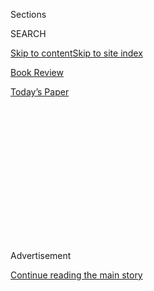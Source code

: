 <div id="app">

<div>

<div>

<div>

<div class="NYTAppHideMasthead css-1q2w90k e1suatyy0">

<div class="section css-ui9rw0 e1suatyy2">

<div class="css-eph4ug er09x8g0">

<div class="css-6n7j50">

</div>

<span class="css-1dv1kvn">Sections</span>

<div class="css-10488qs">

<span class="css-1dv1kvn">SEARCH</span>

</div>

[Skip to content](#site-content)[Skip to site index](#site-index)

</div>

<div id="masthead-section-label" class="css-1wr3we4 eaxe0e00">

[Book
Review](https://www.nytimes3xbfgragh.onion/section/books/review)

</div>

<div class="css-10698na e1huz5gh0">

</div>

</div>

<div id="masthead-bar-one" class="section hasLinks css-15hmgas e1csuq9d3">

<div class="css-uqyvli e1csuq9d0">

</div>

<div class="css-1uqjmks e1csuq9d1">

</div>

<div class="css-9e9ivx">

[](https://myaccount.nytimes3xbfgragh.onion/auth/login?response_type=cookie&client_id=vi)

</div>

<div class="css-1bvtpon e1csuq9d2">

[Today’s
Paper](https://www.nytimes3xbfgragh.onion/section/todayspaper)

</div>

</div>

</div>

</div>

<div data-aria-hidden="false">

<div id="site-content" data-role="main">

<div>

<div class="css-1aor85t" style="opacity:0.000000001;z-index:-1;visibility:hidden">

<div class="css-1hqnpie">

<div class="css-epjblv">

<span class="css-17xtcya">[Book
Review](/section/books/review)</span><span class="css-x15j1o">|</span><span class="css-fwqvlz">Brave
Teenage Refugees Seek a Home of the
Free</span>

</div>

<div class="css-k008qs">

<div class="css-1iwv8en">

<span class="css-18z7m18"></span>

<div>

</div>

</div>

<span class="css-1n6z4y">https://nyti.ms/2BK638q</span>

<div class="css-1705lsu">

<div class="css-4xjgmj">

<div class="css-4skfbu" data-role="toolbar" data-aria-label="Social Media Share buttons, Save button, and Comments Panel with current comment count" data-testid="share-tools">

  - 
  - 
  - 
  - 
    
    <div class="css-6n7j50">
    
    </div>

  - 

</div>

</div>

</div>

</div>

</div>

</div>

<div id="NYT_TOP_BANNER_REGION" class="css-13pd83m">

</div>

<div id="top-wrapper" class="css-1sy8kpn">

<div id="top-slug" class="css-l9onyx">

Advertisement

</div>

[Continue reading the main
story](#after-top)

<div class="ad top-wrapper" style="text-align:center;height:100%;display:block;min-height:250px">

<div id="top" class="place-ad" data-position="top" data-size-key="top">

</div>

</div>

<div id="after-top">

</div>

</div>

<div id="sponsor-wrapper" class="css-1hyfx7x">

<div id="sponsor-slug" class="css-19vbshk">

Supported by

</div>

[Continue reading the main
story](#after-sponsor)

<div id="sponsor" class="ad sponsor-wrapper" style="text-align:center;height:100%;display:block">

</div>

<div id="after-sponsor">

</div>

</div>

[Children’s
Books](/column/childrens-books "Children’s Books")

<div class="css-1vkm6nb ehdk2mb0">

# Brave Teenage Refugees Seek a Home of the Free

</div>

<div class="css-79elbk" data-testid="photoviewer-wrapper">

<div class="css-z3e15g" data-testid="photoviewer-wrapper-hidden">

</div>

<div class="css-1a48zt4 ehw59r15" data-testid="photoviewer-children">

![](https://static01.graylady3jvrrxbe.onion/images/2020/07/05/books/review/05-BKS_MENDOZA_KIDS/05-BKS_MENDOZA_KIDS-articleLarge-v2.jpg?quality=75&auto=webp&disable=upscale)

</div>

</div>

<div class="css-170u9t6">

<div class="css-u7fh8e">

<div class="css-79elbk">

Buy Book<span data-aria-hidden="true">
    ▾</span>

  - [Amazon](https://www.amazon.com/gp/search?index=books&tag=NYTBSREV-20&field-keywords=We+Are+Not+From+Here+Jenny+Torres+Sanchez)
  - [Apple
    Books](https://du-gae-books-dot-nyt-du-prd.appspot.com/buy?title=We+Are+Not+From+Here&author=Jenny+Torres+Sanchez)
  - [Barnes and
    Noble](https://www.anrdoezrs.net/click-7990613-11819508?url=https%3A%2F%2Fwww.barnesandnoble.com%2Fw%2F%3Fean%3D9781984812261)
  - [Books-A-Million](https://www.anrdoezrs.net/click-7990613-35140?url=https%3A%2F%2Fwww.booksamillion.com%2Fp%2FWe%2BAre%2BNot%2BFrom%2BHere%2FJenny%2BTorres%2BSanchez%2F9781984812261)
  - [Bookshop](https://bookshop.org/a/3546/9781984812261)
  - [Indiebound](https://www.indiebound.org/book/9781984812261?aff=NYT)

</div>

When you purchase an independently reviewed book through our site, we
earn an affiliate commission.

</div>

</div>

<div class="css-xt80pu e12qa4dv0">

<div class="css-18e8msd">

<div class="css-vp77d3 epjyd6m0">

<div class="css-1baulvz">

By <span class="css-1baulvz last-byline" itemprop="name">Paola
Mendoza</span>

</div>

</div>

  - June 27,
    2020

  - 
    
    <div class="css-4xjgmj">
    
    <div class="css-d8bdto" data-role="toolbar" data-aria-label="Social Media Share buttons, Save button, and Comments Panel with current comment count" data-testid="share-tools">
    
      - 
      - 
      - 
      - 
        
        <div class="css-6n7j50">
        
        </div>
    
      - 
    
    </div>
    
    </div>

</div>

</div>

<div class="section meteredContent css-1r7ky0e" name="articleBody" itemprop="articleBody">

<div class="css-1fanzo5 StoryBodyCompanionColumn">

<div class="css-53u6y8">

**WE ARE NOT FROM HERE (Philomel, 368 pp., $17.99; ages 14 and up),** by
Jenny Torres Sanchez, is a novel precisely for this moment.

The three teenagers at its center have grown up in Puerto Barrios,
Guatemala, a smallish city overrun by drug dealers, violence and
poverty. Pulga and Chico, 15 and 13, are best friends who have lived
together and dreamed together ever since Chico’s mother was shot and
killed at an outdoor market when he was 11.

While their 17-year-old “cousin,” Pequeña, is in labor, the boys go to
the local convenience store to get a soda. (She’s “my cousin, but not by
blood,” Pulga narrates, alternating chapters with Pequeña. “Just like
Tía Lucia is my aunt, but not by blood. And Chico is my brother, but
not by blood. Blood doesn’t matter to us unless it’s spilling.”)

Pulga and Chico are in the back of the store when the neighborhood drug
lord, Rey, slits the owner’s throat. They try to help Don Felicio as
he’s dying, but what can a 15- and 13-year-old actually do?
Traumatized, they run home, praying Rey didn’t see them. But Rey is in
total control of the streets. The boys face an impossible choice: Join
Rey’s gang or die.

</div>

</div>

<div class="css-1fanzo5 StoryBodyCompanionColumn">

<div class="css-53u6y8">

While Rey is slitting someone’s throat Pequeña is giving birth to his
baby. A baby she never wanted. Fathered by a man she despises. Rey
declared her “his pretty girl” and raped her until she became pregnant.
His plan is to marry her, but she is determined not to let that happen.
There is only one way she can escape from Rey: Leave Puerto Barrios.

Pequeña, Pulga and Chico sneak out in the dead of night to begin a
journey to the United States that could be worse than death. Sanchez’
unflinching and riveting account of the journey — from Guatemala through
Mexico atop the network of migrant-packed, often deadly freight trains
known as La Bestia, or The Beast, and then on foot through the desert to
the U.S. border — is where her strength as a writer shines. She infuses
this tragic tale with the love and dignity her characters demand. It is
clear she knows the territory.

“An uncle in El Salvador was assassinated in the political turmoil of
civil war in the 1980s,” Sanchez wrote in a letter to reviewers that
accompanied the novel’s galleys. “One of my cousins came to the United
States when he was 9 years old and wanted nothing more than to go back
to his mother, but couldn’t because young boys were being plucked off
the streets to fight for the army or guerrillas. And my memories of
going to Guatemala to visit my family in Puerto Barrios … are now also
mixed with stories my tía has told me of the violence that erupts in the
neighborhood.”

This authenticity keeps us at the edge of our seats. Even toward the end
of the book, when a few too many coincidences threaten to derail the
story, Sanchez grounds herself in the reality of what it means to be a
child fighting for one’s life under the most extreme circumstances. She
makes us reckon with questions that break our hearts. She forces us to
see how we each play a part in the plight of people who trek north to
our southern border, and in what happens to them once they get there:
families separated, or sent to live in makeshift refugee camps as they
wait to apply for asylum; children detained in immigration prisons for
indefinite periods, hoping to pursue the American dream.

This subject matter is a heavy lift for young readers. Parents and
educators should be ready to have hard conversations about privilege,
racism and xenophobia. And while Sanchez’ book was written for
teenagers, adults should read it, too.

</div>

</div>

<div class="css-1fanzo5 StoryBodyCompanionColumn">

<div class="css-53u6y8">

In one of her darkest moments, Pequeña tells Pulga (referring to the
respective meanings of their names, “small” and “flea,” in Spanish):
“This world wants us to be small. Forever. We don’t matter to this
world.” With “We Are Not From Here,” Sanchez proves that human beings
like Pulga, Pequeña and Chico not only matter to this world, they are
vital to it.

</div>

</div>

</div>

<div>

</div>

<div>

</div>

<div>

</div>

<div>

<div id="bottom-wrapper" class="css-1ede5it">

<div id="bottom-slug" class="css-l9onyx">

Advertisement

</div>

[Continue reading the main
story](#after-bottom)

<div id="bottom" class="ad bottom-wrapper" style="text-align:center;height:100%;display:block;min-height:90px">

</div>

<div id="after-bottom">

</div>

</div>

</div>

</div>

</div>

## Site Index

<div>

</div>

## Site Information Navigation

  - [© <span>2020</span> <span>The New York Times
    Company</span>](https://help.nytimes3xbfgragh.onion/hc/en-us/articles/115014792127-Copyright-notice)

<!-- end list -->

  - [NYTCo](https://www.nytco.com/)
  - [Contact
    Us](https://help.nytimes3xbfgragh.onion/hc/en-us/articles/115015385887-Contact-Us)
  - [Work with us](https://www.nytco.com/careers/)
  - [Advertise](https://nytmediakit.com/)
  - [T Brand Studio](http://www.tbrandstudio.com/)
  - [Your Ad
    Choices](https://www.nytimes3xbfgragh.onion/privacy/cookie-policy#how-do-i-manage-trackers)
  - [Privacy](https://www.nytimes3xbfgragh.onion/privacy)
  - [Terms of
    Service](https://help.nytimes3xbfgragh.onion/hc/en-us/articles/115014893428-Terms-of-service)
  - [Terms of
    Sale](https://help.nytimes3xbfgragh.onion/hc/en-us/articles/115014893968-Terms-of-sale)
  - [Site
    Map](https://spiderbites.nytimes3xbfgragh.onion)
  - [Help](https://help.nytimes3xbfgragh.onion/hc/en-us)
  - [Subscriptions](https://www.nytimes3xbfgragh.onion/subscription?campaignId=37WXW)

</div>

</div>

</div>

</div>
